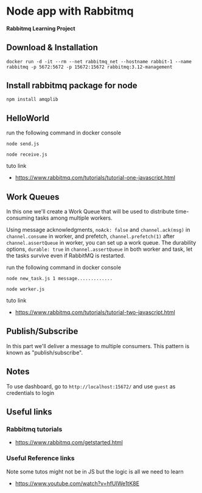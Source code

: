 # Node app with Rabbitmq

#### Rabbitmq Learning Project

## Download & Installation

```
docker run -d -it --rm --net rabbitmq_net --hostname rabbit-1 --name rabbitmq -p 5672:5672 -p 15672:15672 rabbitmq:3.12-management
```

## Install rabbitmq package for node

```
npm install amqplib
```

## HelloWorld

run the following command in docker console

```
node send.js
```

```
node receive.js
```

tuto link

- https://www.rabbitmq.com/tutorials/tutorial-one-javascript.html

## Work Queues

In this one we'll create a Work Queue that will be used to distribute time-consuming tasks among multiple workers.

Using message acknowledgments, `noAck: false` and `channel.ack(msg)` in `channel.consume` in worker, and prefetch, `channel.prefetch(1)` after `channel.assertQueue` in worker, you can set up a work queue. The durability options, `durable: true` in `channel.assertQueue` in both worker and task, let the tasks survive even if RabbitMQ is restarted.

run the following command in docker console

```
node new_task.js 1 message.............
```

```
node worker.js
```

tuto link

- https://www.rabbitmq.com/tutorials/tutorial-two-javascript.html

## Publish/Subscribe

In this part we'll deliver a message to multiple consumers. This pattern is known as "publish/subscribe".

## Notes

To use dashboard, go to `http://localhost:15672/` and use `guest` as credentials to login

## Useful links

### Rabbitmq tutorials

- https://www.rabbitmq.com/getstarted.html

### Useful Reference links

Note some tutos might not be in JS but the logic is all we need to learn

- https://www.youtube.com/watch?v=hfUIWe1tK8E
